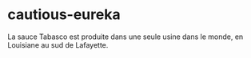 # cautious-eureka
La sauce Tabasco est produite dans une seule usine dans le monde, en Louisiane au sud de Lafayette.
